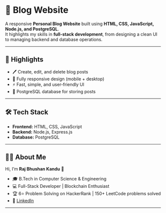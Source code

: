 # 📝 Blog Website  

A responsive **Personal Blog Website** built using **HTML, CSS, JavaScript, Node.js, and PostgreSQL**.  
It highlights my skills in **full-stack development**, from designing a clean UI to managing backend and database operations.  

---

## 🚀 Highlights  
- 🖊️ Create, edit, and delete blog posts  
- 📱 Fully responsive design (mobile + desktop)  
- ⚡ Fast, simple, and user-friendly UI  
- 💾 PostgreSQL database for storing posts  

---

## 🛠 Tech Stack  
- **Frontend:** HTML, CSS, JavaScript  
- **Backend:** Node.js, Express.js  
- **Database:** PostgreSQL  

---

## 👨‍💻 About Me  
Hi, I’m **Raj Bhushan Kandu** 👋  
- 🎓 B.Tech in Computer Science & Engineering  
- 💻 Full-Stack Developer | Blockchain Enthusiast  
- 🏆 6⭐ Problem Solving on HackerRank | 150+ LeetCode problems solved  
- 🔗 [LinkedIn](https://www.linkedin.com/in/raj-bhushan-489632265/) 

---
